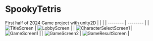 # SpookyTetris
First half of 2024 Game project with unity2D
|  |  |
| -------- | -------- |
| ![TitleScreen](https://github.com/user-attachments/assets/cf0e90a8-445f-4f92-ab85-f269802bbeb8) | ![LobbyScreen](https://github.com/user-attachments/assets/6aa9ab41-b29c-490c-a524-c8a5d261f4a7) |
| ![CharacterSelectScreen1](https://github.com/user-attachments/assets/520039e3-a616-44d6-a206-ed25bdb699e2) | ![GameScreen1](https://github.com/user-attachments/assets/b4030065-34ae-49c8-be1a-74992deec581) |
| ![GameScreen2](https://github.com/user-attachments/assets/6981f337-c47f-4046-aa91-3c42e1a5e001) | ![GameResultScreen](https://github.com/user-attachments/assets/00d2a092-d976-4a0b-8936-1ea085a449db) |
